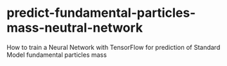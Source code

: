 # predict-fundamental-particles-mass-neutral-network

<p>How to train a Neural Network with TensorFlow for prediction of Standard Model fundamental particles mass</p>
